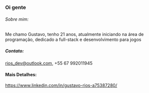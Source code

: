 ### Oi gente

###### Sobre mim:
Me chamo Gustavo, tenho 21 anos, atualmente iniciando na área de programação, dedicado a full-stack e desenvolvimento para jogos

 ##### Contato:
 rios_dev@outlook.com, +55 67 992011945

 #### Mais Detalhes: 
 https://www.linkedin.com/in/gustavo-rios-a75387280/
